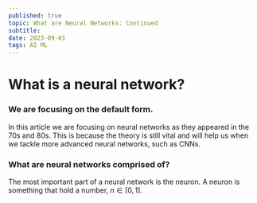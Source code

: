 ```yaml
---
published: true
topic: What are Neural Networks: Continued
subtitle:
date: 2023-09-01
tags: AI ML
---
```


# What is a neural network?
### We are focusing on the default form.
In this article we are focusing on neural networks as they appeared in the 70s and 80s. This is because the theory is still vital and will help us when we tackle more advanced neural networks, such
as CNNs.

### What are neural networks comprised of?
The most important part of a neural network is the neuron. A neuron is something that hold a number, $n \in [0,1]$.
